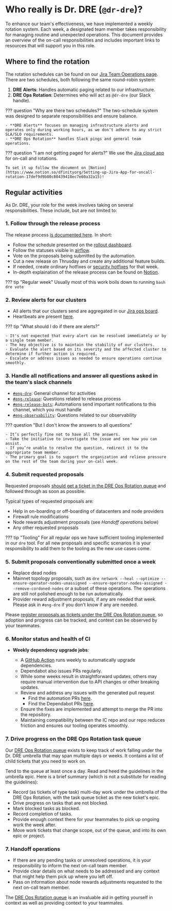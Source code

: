 # Who really is Dr. DRE (`@dr-dre`)?

To enhance our team's effectiveness, we have implemented a weekly rotation system. Each week, a designated team member takes responsibility for managing routine and unexpected operations. This document provides an overview of the on-call responsibilities and includes important links to resources that will support you in this role.

## Where to find the rotation

The rotation schedules can be found on our [Jira Team Operations page](https://dfinity.atlassian.net/jira/ops/teams/og-a6d6c0d5-2641-4c54-8a2c-5860ef5e8f53/on-call). There are two schedules, both following the same round-robin system:

1. **DRE Alerts**: Handles automatic paging related to our infrastructure.  
2. **DRE Ops Rotation**: Determines who will act as `@dr-dre` (our Slack handle).

??? question "Why are there two schedules?"
    The two-schedule system was designed to separate responsibilities and ensure balance.  

    - **DRE Alerts** focuses on managing infrastructure alerts and operates only during working hours, as we don’t adhere to any strict SLA/SLO requirements.  
    - **DRE Ops Rotation** handles Slack pings and general team operations.  

??? question "I am not getting paged for alerts?"
    We use the [Jira cloud app](https://www.atlassian.com/software/jira/mobile-app) for on-call and rotations.

    To set it up follow the document on [Notion](https://www.notion.so/dfinityorg/Setting-up-Jira-App-for-oncall-rotation-17def9d9b80c80439418ec7e60a32a15)!

## Regular activities

As Dr. DRE, your role for the week involves taking on several responsibilities. These include, but are not limited to:

### 1. **Follow through the release process**

The release process [is documented here](https://www.notion.so/dfinityorg/IC-OS-release-technical-aspects-1e3c3274ba4d406ebe222aa6eb569e3a).  In short:

* Follow the schedule presented on the [rollout dashboard](https://rollout-dashboard.ch1-rel1.dfinity.network/).
* Follow the statuses visible in [airflow](https://airflow.ch1-rel1.dfinity.network/dags/rollout_ic_os_to_mainnet_subnets/grid).
* Vote on the proposals being submitted by the automation.
* Cut a new release on Thrusday and create any additional feature builds.
* If needed, create ordinary hotfixes or [security hotfixes](https://docs.google.com/document/d/19iYuAxwvWFbxfM3AdhydA5GzfaCITNhueSDhkxKevYQ/edit?tab=t.0#heading=h.i2ciz6mp3ue0) for that week.
* In-depth explaination of the release process can be found on [Notion](https://www.notion.so/dfinityorg/IC-OS-release-technical-aspects-1e3c3274ba4d406ebe222aa6eb569e3a#9621e1dc378c4b3ba28c9d2d1ac5b3a7).

??? tip "Regular week"
    Usually most of this work boils down to running
    ```bash
    dre vote
    ```

### 2. **Review alerts for our clusters**

* All alerts that our clusters send are aggregated in our [Jira ops board](https://dfinity.atlassian.net/jira/ops/teams/og-a6d6c0d5-2641-4c54-8a2c-5860ef5e8f53/alerts?view=list&query=responders%3A%20og-a6d6c0d5-2641-4c54-8a2c-5860ef5e8f53%20AND%20%28status%3A%20%22snoozed%22%20OR%20status%3A%20%22acknowledged%22%20OR%20status%3A%20%22open%22%29).
* Heartbeats are present [here](https://dfinity.atlassian.net/jira/ops/teams/og-a6d6c0d5-2641-4c54-8a2c-5860ef5e8f53/heartbeats).

??? tip "What should I do if there are alerts?"
    
    - It's not expected that every alert can be resolved immediately or by a single team member.
    - The key objective is to maintain the stability of our clusters.
    - Evaluate the alert based on its severity and the affected cluster to determine if further action is required.
    - Escalate or address issues as needed to ensure operations continue smoothly.

### 3. **Handle all notifications and answer all questions asked in the team's slack channels**
    
* [`#eng-dre`](https://dfinity.enterprise.slack.com/archives/C05LD0CEAHY): General channel for activities
* [`#eng-release`](https://dfinity.enterprise.slack.com/archives/C01DB8MQ5M1): Questions related to release process
* [`#eng-release-bots`](https://dfinity.enterprise.slack.com/archives/C02NQC42C2F): Automations send important notifications to this channel, which you must handle
* [`#eng-observability`](https://dfinity.enterprise.slack.com/archives/CGZ4YGN4S): Questions related to our observability

??? question "But I don't know the answers to all questions"

    - It’s perfectly fine not to have all the answers.
    - Take the initiative to investigate the issue and see how you can assist.
    - If you’re unable to resolve the question, redirect it to the appropriate team member.
    - The primary goal is to support the organization and relieve pressure on the rest of the team during your on-call week.

### 4. **Submit requested proposals**

Requested proposals [should get a ticket in the DRE Ops Rotation queue](https://dfinity.atlassian.net/browse/DRE-350) and followed through as soon as possible.

Typical types of requested proposals are:

* Help in on-boarding or off-boarding of datacenters and node providers
* Firewall rule modifications
* Node rewards adjustment proposals (see _Handoff operations_ below)
* Any other requested proposals

??? tip "Tooling"
    For all regular ops we have sufficient tooling implemented in our `dre` tool. For all new proposals and specific scenarios it is your responsibility to add them to the tooling as the new use cases come.

### 5. **Submit proposals conventionally submitted once a week**

* Replace dead nodes
* Mainnet topology proposals, such as `dre network --heal --optimize --ensure-operator-nodes-unassigned --ensure-operator-nodes-assigned --remove-cordoned-nodes` or a subset of these operations. The operations are still not polished enough to be run automatically.
* Provider reward adjustment proposals, if any are needed that week. Please ask in `#eng-dre` if you don't know if any are needed.

Please [register proposals as tickets under the DRE Ops Rotation queue](https://dfinity.atlassian.net/browse/DRE-350), so adoption and progress can be tracked, and context can be observed by your teammates.

### 6. **Monitor status and health of CI**  

- **Weekly dependency upgrade jobs**:

   - A [GitHub Action](https://github.com/dfinity/dre/actions/workflows/update-dependencies.yaml) runs weekly to automatically upgrade dependencies.
   - Dependabot also issues PRs regularly.
   - While some weeks result in straightforward updates, others may require manual intervention due to API changes or other breaking updates.
   - Review and address any issues with the generated pull request
     - Find the automation PRs [here](https://github.com/dfinity/dre/issues?q=is%3Apr+is%3Aopen+author%3Aapp%2Fpr-automation-bot-public).
     - Find the Dependabot PRs [here](https://github.com/dfinity/dre/issues?q=is%3Apr+is%3Aopen+author%3Aapp%2Fdependabot).  
   - Ensure the fixes are implemented and attempt to merge the PR into the repository.  
   - Maintaining compatibility between the IC repo and our repo reduces friction and ensures our tooling operates smoothly. 

### 7. **Drive progress on the DRE Ops Rotation task queue**

Our [DRE Ops Rotation queue](https://dfinity.atlassian.net/browse/DRE-350) exists to keep track of work falling under the Dr. DRE umbrella that may span multiple days or weeks.  It contains a list of child tickets that you need to work on.

Tend to the queue at least once a day.  Read and heed the guidelines in the umbrella epic.  Here is a brief summary (which is not a substitute for reading the guidelines):

* Record (as tickets of type task) multi-day work under the umbrella of the DRE Ops Rotation, with the task queue ticket as the new ticket's epic.
* Drive progress on tasks that are not blocked.
* Mark blocked tasks as blocked.
* Record completion of tasks.
* Provide enough context there for your teammates to pick up ongoing work the week after.
* Move work tickets that change scope, out of the queue, and into its own epic or project.

### 7. **Handoff operations**  

- If there are any pending tasks or unresolved operations, it is your responsibility to inform the next on-call team member.  
- Provide clear details on what needs to be addressed and any context that might help them pick up where you left off.
- Pass on information about node rewards adjustments requested to the next on-call team member.

The [DRE Ops Rotation queue](https://dfinity.atlassian.net/browse/DRE-350) is an invaluable aid in getting yourself in context as well as providing context to your teammates.
